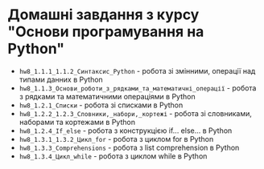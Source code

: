 # Домашні завдання з курсу "Основи програмування на Python"

- `hw8_1.1.1_1.1.2_Cинтаксис_Python` - робота зі змінними, операції над типами данних в Python
- `hw8_1.1.3_Основи_роботи_з_рядками_та_математичні_операції` - робота з рядками та математичними операціями в Python
- `hw8_1.2.1_Списки` - робота зі списками в Python
- `hw8_1.2.2_1.2.3_Словники,_набори,_кортежі` - робота зі словниками, наборами та кортежами в Python
- `hw8_1.2.4_If_else` - робота з конструкцією if... else... в Python
- `hw8_1.3.1_1.3.2_Цикл_for` - робота з циклом for в Python
- `hw8_1.3.3_Comprehensions` -  робота з list comprehension в Python
- `hw8_1.3.4_Цикл_while` - робота з циклом while в Python
